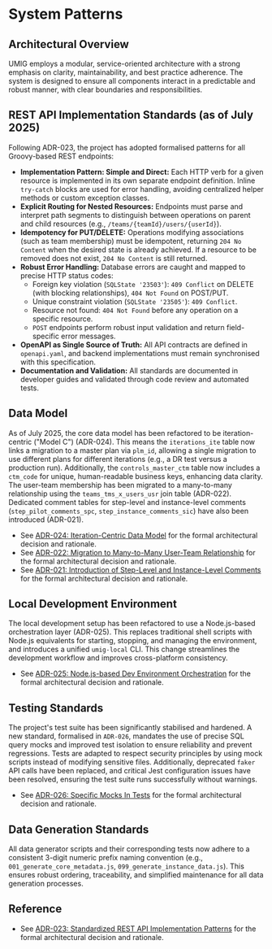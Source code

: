 # System Patterns

## Architectural Overview

UMIG employs a modular, service-oriented architecture with a strong emphasis on clarity, maintainability, and best practice adherence. The system is designed to ensure all components interact in a predictable and robust manner, with clear boundaries and responsibilities.

## REST API Implementation Standards (as of July 2025)

Following ADR-023, the project has adopted formalised patterns for all Groovy-based REST endpoints:

- **Implementation Pattern: Simple and Direct:** Each HTTP verb for a given resource is implemented in its own separate endpoint definition. Inline `try-catch` blocks are used for error handling, avoiding centralized helper methods or custom exception classes.
- **Explicit Routing for Nested Resources:** Endpoints must parse and interpret path segments to distinguish between operations on parent and child resources (e.g., `/teams/{teamId}/users/{userId}`).
- **Idempotency for PUT/DELETE:** Operations modifying associations (such as team membership) must be idempotent, returning `204 No Content` when the desired state is already achieved. If a resource to be removed does not exist, `204 No Content` is still returned.
- **Robust Error Handling:** Database errors are caught and mapped to precise HTTP status codes:
  - Foreign key violation (`SQLState '23503'`): `409 Conflict` on DELETE (with blocking relationships), `404 Not Found` on POST/PUT.
  - Unique constraint violation (`SQLState '23505'`): `409 Conflict`.
  - Resource not found: `404 Not Found` before any operation on a specific resource.
  - `POST` endpoints perform robust input validation and return field-specific error messages.
- **OpenAPI as Single Source of Truth:** All API contracts are defined in `openapi.yaml`, and backend implementations must remain synchronised with this specification.
- **Documentation and Validation:** All standards are documented in developer guides and validated through code review and automated tests.

## Data Model

As of July 2025, the core data model has been refactored to be iteration-centric ("Model C") (ADR-024). This means the `iterations_ite` table now links a migration to a master plan via `plm_id`, allowing a single migration to use different plans for different iterations (e.g., a DR test versus a production run). Additionally, the `controls_master_ctm` table now includes a `ctm_code` for unique, human-readable business keys, enhancing data clarity. The user-team membership has been migrated to a many-to-many relationship using the `teams_tms_x_users_usr` join table (ADR-022). Dedicated comment tables for step-level and instance-level comments (`step_pilot_comments_spc`, `step_instance_comments_sic`) have also been introduced (ADR-021).
- See [ADR-024: Iteration-Centric Data Model](../docs/adr/ADR-024-iteration-centric-data-model.md) for the formal architectural decision and rationale.
- See [ADR-022: Migration to Many-to-Many User-Team Relationship](../docs/adr/ADR-022-user-team-nn-relationship.md) for the formal architectural decision and rationale.
- See [ADR-021: Introduction of Step-Level and Instance-Level Comments](../docs/adr/ADR-021%20-%20adr-step-comments.md) for the formal architectural decision and rationale.

## Local Development Environment

The local development setup has been refactored to use a Node.js-based orchestration layer (ADR-025). This replaces traditional shell scripts with Node.js equivalents for starting, stopping, and managing the environment, and introduces a unified `umig-local` CLI. This change streamlines the development workflow and improves cross-platform consistency.
- See [ADR-025: Node.js-based Dev Environment Orchestration](../docs/adr/ADR-025-NodeJS-based-Dev-Environment-Orchestration.md) for the formal architectural decision and rationale.

## Testing Standards

The project's test suite has been significantly stabilised and hardened. A new standard, formalised in `ADR-026`, mandates the use of precise SQL query mocks and improved test isolation to ensure reliability and prevent regressions. Tests are adapted to respect security principles by using mock scripts instead of modifying sensitive files. Additionally, deprecated `faker` API calls have been replaced, and critical Jest configuration issues have been resolved, ensuring the test suite runs successfully without warnings.
- See [ADR-026: Specific Mocks In Tests](../docs/adr/ADR-026-Specific-Mocks-In-Tests.md) for the formal architectural decision and rationale.

## Data Generation Standards

All data generator scripts and their corresponding tests now adhere to a consistent 3-digit numeric prefix naming convention (e.g., `001_generate_core_metadata.js`, `099_generate_instance_data.js`). This ensures robust ordering, traceability, and simplified maintenance for all data generation processes.

## Reference

- See [ADR-023: Standardized REST API Implementation Patterns](../docs/adr/ADR-023-Standardized-Rest-Api-Patterns.md) for the formal architectural decision and rationale.
